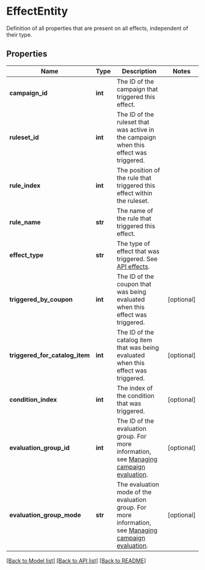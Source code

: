 # EffectEntity

Definition of all properties that are present on all effects, independent of their type.
## Properties
Name | Type | Description | Notes
------------ | ------------- | ------------- | -------------
**campaign_id** | **int** | The ID of the campaign that triggered this effect. | 
**ruleset_id** | **int** | The ID of the ruleset that was active in the campaign when this effect was triggered. | 
**rule_index** | **int** | The position of the rule that triggered this effect within the ruleset. | 
**rule_name** | **str** | The name of the rule that triggered this effect. | 
**effect_type** | **str** | The type of effect that was triggered. See [API effects](https://docs.talon.one/docs/dev/integration-api/api-effects). | 
**triggered_by_coupon** | **int** | The ID of the coupon that was being evaluated when this effect was triggered. | [optional] 
**triggered_for_catalog_item** | **int** | The ID of the catalog item that was being evaluated when this effect was triggered. | [optional] 
**condition_index** | **int** | The index of the condition that was triggered. | [optional] 
**evaluation_group_id** | **int** | The ID of the evaluation group. For more information, see [Managing campaign evaluation](https://docs.talon.one/docs/product/applications/managing-campaign-evaluation). | [optional] 
**evaluation_group_mode** | **str** | The evaluation mode of the evaluation group. For more information, see [Managing campaign evaluation](https://docs.talon.one/docs/product/applications/managing-campaign-evaluation). | [optional] 

[[Back to Model list]](../README.md#documentation-for-models) [[Back to API list]](../README.md#documentation-for-api-endpoints) [[Back to README]](../README.md)


